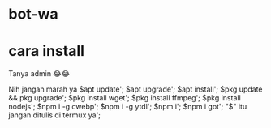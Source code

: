 # bot-wa
# cara install
Tanya admin 
😂😂









Nih jangan marah ya
$apt update';
$apt upgrade';
$apt install';
$pkg update && pkg upgrade';
$pkg install wget';
$pkg install ffmpeg';
$pkg install nodejs';
$npm i -g cwebp';
$npm i -g ytdl';
$npm i';
$npm i got';
"$" itu jangan ditulis di termux ya';
